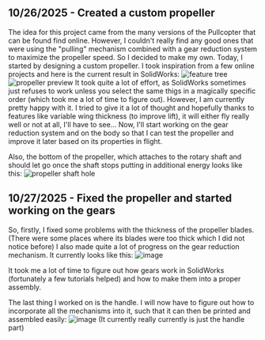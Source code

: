 <!--
  ===================    !!READ THIS NOTICE!!   ====================
  DO NOT edit this file manually. Your changes WILL BE OVERWRITTEN!
  This journal is auto generated and updated by Hack Club Blueprint.
  To edit this file, please edit your journal entries on Blueprint.
  ==================================================================
-->

## 10/26/2025 - Created a custom propeller  

The idea for this project came from the many versions of the Pullcopter that can be found find online. However, I couldn't really find any good ones that were using the "pulling" mechanism combined with a gear reduction system to maximize the propeller speed. So I decided to make my own.
Today, I started by designing a custom propeller. I took inspiration from a few online projects and here is the current result in SolidWorks:
![feature tree](https://blueprint.hackclub.com/user-attachments/blobs/proxy/eyJfcmFpbHMiOnsiZGF0YSI6NTcyMCwicHVyIjoiYmxvYl9pZCJ9fQ==--0e1f53772b359ea5068a5cd8fdf9285a39a15965/image.png)
![propeller preview](https://blueprint.hackclub.com/user-attachments/blobs/proxy/eyJfcmFpbHMiOnsiZGF0YSI6NTcyMywicHVyIjoiYmxvYl9pZCJ9fQ==--c92be1ce1b3f423be1b2b938db5f6343cbb897f0/image.png)
It took quite a lot of effort, as SolidWorks sometimes just refuses to work unless you select the same thigs in a magically specific order (which took me a lot of time to figure out). However, I am currently pretty happy with it. I tried to give it a lot of thought and hopefully thanks to features like variable wing thickness (to improve lift), it will either fly really well or not at all, I'll have to see... Now, I'll start working on the gear reduction system and on the body so that I can test the propeller and improve it later based on its properties in flight.

Also, the bottom of the propeller, which attaches to the rotary shaft and should let go once the shaft stops putting in additional energy looks like this:
![propeller shaft hole](https://blueprint.hackclub.com/user-attachments/blobs/proxy/eyJfcmFpbHMiOnsiZGF0YSI6NTcyNCwicHVyIjoiYmxvYl9pZCJ9fQ==--09efc1b2e7272dc0ccb3abe831a8f392eba03b32/image.png)  

## 10/27/2025 - Fixed the propeller and started working on the gears  

So, firstly, I fixed some problems with the thickness of the propeller blades. (There were some places where its blades were too thick which I did not notice before)
I also made quite a lot of progress on the gear reduction mechanism. It currently looks like this:
![image](https://blueprint.hackclub.com/user-attachments/blobs/proxy/eyJfcmFpbHMiOnsiZGF0YSI6NTg1MSwicHVyIjoiYmxvYl9pZCJ9fQ==--76872e49c5baf7d17cd1be5fca8595545f72f8dd/image.png)

It took me a lot of time to figure out how gears work in SolidWorks (fortunately a few tutorials helped) and how to make them into a proper assembly.

The last thing I worked on is the handle. I will now have to figure out how to incorporate all the mechanisms into it, such that it can then be printed and assembled easily:
![image](https://blueprint.hackclub.com/user-attachments/blobs/proxy/eyJfcmFpbHMiOnsiZGF0YSI6NTg1NCwicHVyIjoiYmxvYl9pZCJ9fQ==--3d6450dbe753bdc30a6a1f8c6edfad7866d146e8/image.png)
(It currently really currently is just the handle part)
  

